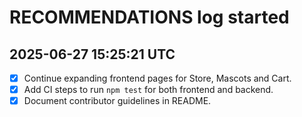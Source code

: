 # RECOMMENDATIONS log started
## 2025-06-27 15:25:21 UTC
- [x] Continue expanding frontend pages for Store, Mascots and Cart.
- [x] Add CI steps to run `npm test` for both frontend and backend.
- [x] Document contributor guidelines in README.
